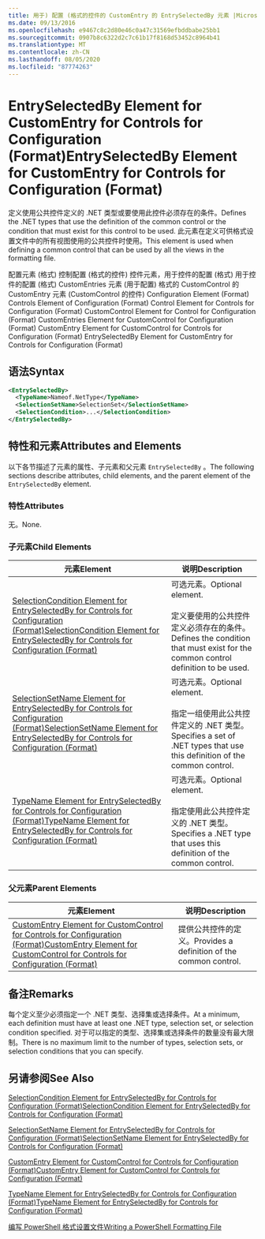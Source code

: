 ```yaml
---
title: 用于) 配置 (格式的控件的 CustomEntry 的 EntrySelectedBy 元素 |Microsoft Docs
ms.date: 09/13/2016
ms.openlocfilehash: e9467c8c2d80e46c0a47c31569efbddbabe25bb1
ms.sourcegitcommit: 0907b8c6322d2c7c61b17f8168d53452c8964b41
ms.translationtype: MT
ms.contentlocale: zh-CN
ms.lasthandoff: 08/05/2020
ms.locfileid: "87774263"
---
```

# <a name="entryselectedby-element-for-customentry-for-controls-for-configuration-format"></a><span data-ttu-id="49c3f-102">EntrySelectedBy Element for CustomEntry for Controls for Configuration (Format)</span><span class="sxs-lookup"><span data-stu-id="49c3f-102">EntrySelectedBy Element for CustomEntry for Controls for Configuration (Format)</span></span>

<span data-ttu-id="49c3f-103">定义使用公共控件定义的 .NET 类型或要使用此控件必须存在的条件。</span><span class="sxs-lookup"><span data-stu-id="49c3f-103">Defines the .NET types that use the definition of the common control or the condition that must exist for this control to be used.</span></span> <span data-ttu-id="49c3f-104">此元素在定义可供格式设置文件中的所有视图使用的公共控件时使用。</span><span class="sxs-lookup"><span data-stu-id="49c3f-104">This element is used when defining a common control that can be used by all the views in the formatting file.</span></span>

<span data-ttu-id="49c3f-105">配置元素 (格式) 控制配置 (格式的控件) 控件元素，用于控件的配置 (格式) 用于控件的配置 (格式) CustomEntries 元素 (用于配置) 格式的 CustomControl 的 CustomEntry 元素 (CustomControl 的控件) </span><span class="sxs-lookup"><span data-stu-id="49c3f-105">Configuration Element (Format) Controls Element of Configuration (Format) Control Element for Controls for Configuration (Format) CustomControl Element for Control for Configuration (Format) CustomEntries Element for CustomControl for Configuration (Format) CustomEntry Element for CustomControl for Controls for Configuration (Format) EntrySelectedBy Element for CustomEntry for Controls for Configuration (Format)</span></span>

## <a name="syntax"></a><span data-ttu-id="49c3f-106">语法</span><span class="sxs-lookup"><span data-stu-id="49c3f-106">Syntax</span></span>

```xml
<EntrySelectedBy>
  <TypeName>Nameof.NetType</TypeName>
  <SelectionSetName>SelectionSet</SelectionSetName>
  <SelectionCondition>...</SelectionCondition>
</EntrySelectedBy>
```

## <a name="attributes-and-elements"></a><span data-ttu-id="49c3f-107">特性和元素</span><span class="sxs-lookup"><span data-stu-id="49c3f-107">Attributes and Elements</span></span>

<span data-ttu-id="49c3f-108">以下各节描述了元素的属性、子元素和父元素 `EntrySelectedBy` 。</span><span class="sxs-lookup"><span data-stu-id="49c3f-108">The following sections describe attributes, child elements, and the parent element of the `EntrySelectedBy` element.</span></span>

### <a name="attributes"></a><span data-ttu-id="49c3f-109">特性</span><span class="sxs-lookup"><span data-stu-id="49c3f-109">Attributes</span></span>

<span data-ttu-id="49c3f-110">无。</span><span class="sxs-lookup"><span data-stu-id="49c3f-110">None.</span></span>

### <a name="child-elements"></a><span data-ttu-id="49c3f-111">子元素</span><span class="sxs-lookup"><span data-stu-id="49c3f-111">Child Elements</span></span>

|<span data-ttu-id="49c3f-112">元素</span><span class="sxs-lookup"><span data-stu-id="49c3f-112">Element</span></span>|<span data-ttu-id="49c3f-113">说明</span><span class="sxs-lookup"><span data-stu-id="49c3f-113">Description</span></span>|
|-------------|-----------------|
|[<span data-ttu-id="49c3f-114">SelectionCondition Element for EntrySelectedBy for Controls for Configuration (Format)</span><span class="sxs-lookup"><span data-stu-id="49c3f-114">SelectionCondition Element for EntrySelectedBy for Controls for Configuration (Format)</span></span>](./selectioncondition-element-for-entryselectedby-for-controls-for-configuration-format.md)|<span data-ttu-id="49c3f-115">可选元素。</span><span class="sxs-lookup"><span data-stu-id="49c3f-115">Optional element.</span></span><br /><br /> <span data-ttu-id="49c3f-116">定义要使用的公共控件定义必须存在的条件。</span><span class="sxs-lookup"><span data-stu-id="49c3f-116">Defines the condition that must exist for the common control definition to be used.</span></span>|
|[<span data-ttu-id="49c3f-117">SelectionSetName Element for EntrySelectedBy for Controls for Configuration (Format)</span><span class="sxs-lookup"><span data-stu-id="49c3f-117">SelectionSetName Element for EntrySelectedBy for Controls for Configuration (Format)</span></span>](./selectionsetname-element-for-selectioncondition-for-controls-for-configuration-format.md)|<span data-ttu-id="49c3f-118">可选元素。</span><span class="sxs-lookup"><span data-stu-id="49c3f-118">Optional element.</span></span><br /><br /> <span data-ttu-id="49c3f-119">指定一组使用此公共控件定义的 .NET 类型。</span><span class="sxs-lookup"><span data-stu-id="49c3f-119">Specifies a set of .NET types that use this definition of the common control.</span></span>|
|[<span data-ttu-id="49c3f-120">TypeName Element for EntrySelectedBy for Controls for Configuration (Format)</span><span class="sxs-lookup"><span data-stu-id="49c3f-120">TypeName Element for EntrySelectedBy for Controls for Configuration (Format)</span></span>](./typename-element-for-entryselectedby-for-controls-for-configuration-format.md)|<span data-ttu-id="49c3f-121">可选元素。</span><span class="sxs-lookup"><span data-stu-id="49c3f-121">Optional element.</span></span><br /><br /> <span data-ttu-id="49c3f-122">指定使用此公共控件定义的 .NET 类型。</span><span class="sxs-lookup"><span data-stu-id="49c3f-122">Specifies a .NET type that uses this definition of the common control.</span></span>|

### <a name="parent-elements"></a><span data-ttu-id="49c3f-123">父元素</span><span class="sxs-lookup"><span data-stu-id="49c3f-123">Parent Elements</span></span>

|<span data-ttu-id="49c3f-124">元素</span><span class="sxs-lookup"><span data-stu-id="49c3f-124">Element</span></span>|<span data-ttu-id="49c3f-125">说明</span><span class="sxs-lookup"><span data-stu-id="49c3f-125">Description</span></span>|
|-------------|-----------------|
|[<span data-ttu-id="49c3f-126">CustomEntry Element for CustomControl for Controls for Configuration (Format)</span><span class="sxs-lookup"><span data-stu-id="49c3f-126">CustomEntry Element for CustomControl for Controls for Configuration (Format)</span></span>](./customentry-element-for-customcontrol-for-controls-for-configuration-format.md)|<span data-ttu-id="49c3f-127">提供公共控件的定义。</span><span class="sxs-lookup"><span data-stu-id="49c3f-127">Provides a definition of the common control.</span></span>|

## <a name="remarks"></a><span data-ttu-id="49c3f-128">备注</span><span class="sxs-lookup"><span data-stu-id="49c3f-128">Remarks</span></span>

<span data-ttu-id="49c3f-129">每个定义至少必须指定一个 .NET 类型、选择集或选择条件。</span><span class="sxs-lookup"><span data-stu-id="49c3f-129">At a minimum, each definition must have at least one .NET type, selection set, or selection condition specified.</span></span> <span data-ttu-id="49c3f-130">对于可以指定的类型、选择集或选择条件的数量没有最大限制。</span><span class="sxs-lookup"><span data-stu-id="49c3f-130">There is no maximum limit to the number of types, selection sets, or selection conditions that you can specify.</span></span>

## <a name="see-also"></a><span data-ttu-id="49c3f-131">另请参阅</span><span class="sxs-lookup"><span data-stu-id="49c3f-131">See Also</span></span>

[<span data-ttu-id="49c3f-132">SelectionCondition Element for EntrySelectedBy for Controls for Configuration (Format)</span><span class="sxs-lookup"><span data-stu-id="49c3f-132">SelectionCondition Element for EntrySelectedBy for Controls for Configuration (Format)</span></span>](./selectioncondition-element-for-entryselectedby-for-controls-for-configuration-format.md)

[<span data-ttu-id="49c3f-133">SelectionSetName Element for EntrySelectedBy for Controls for Configuration (Format)</span><span class="sxs-lookup"><span data-stu-id="49c3f-133">SelectionSetName Element for EntrySelectedBy for Controls for Configuration (Format)</span></span>](./selectionsetname-element-for-selectioncondition-for-controls-for-configuration-format.md)

[<span data-ttu-id="49c3f-134">CustomEntry Element for CustomControl for Controls for Configuration (Format)</span><span class="sxs-lookup"><span data-stu-id="49c3f-134">CustomEntry Element for CustomControl for Controls for Configuration (Format)</span></span>](./customentry-element-for-customcontrol-for-controls-for-configuration-format.md)

[<span data-ttu-id="49c3f-135">TypeName Element for EntrySelectedBy for Controls for Configuration (Format)</span><span class="sxs-lookup"><span data-stu-id="49c3f-135">TypeName Element for EntrySelectedBy for Controls for Configuration (Format)</span></span>](./typename-element-for-selectioncondition-for-controls-for-configuration-format.md)

[<span data-ttu-id="49c3f-136">编写 PowerShell 格式设置文件</span><span class="sxs-lookup"><span data-stu-id="49c3f-136">Writing a PowerShell Formatting File</span></span>](./writing-a-powershell-formatting-file.md)
